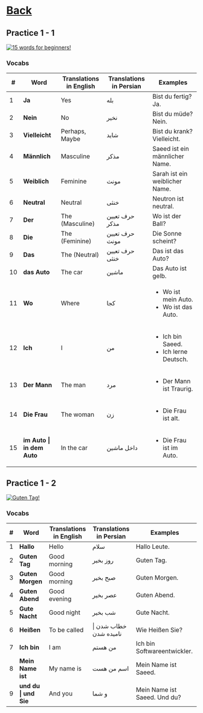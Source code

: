 # [Back](../a1/README.md)

## Practice 1 - 1

<a href="https://www.youtube.com/watch?v=gz9JbZcfnrk&list=PL5QyCnFPRx0GxaFjdAVkx7K9TfEklY4sg" target="_blank">
    <img src="http://i3.ytimg.com/vi/gz9JbZcfnrk/maxresdefault.jpg" 
    alt="15 words for beginners!"/></a>

### Vocabs
<table>
 <thead>
  <tr>
   <th>#</th>
   <th>Word</th>
   <th>Translations in English</th>
   <th>Translations in Persian</th>
   <th>Examples</th>
  </tr>
 </thead>
 <tbody>
  <tr>
   <td>1</td>
   <td><strong>Ja</strong></td>
   <td>Yes</td>
   <td>بله</td>
   <td>Bist du fertig? Ja.</td>
  </tr>
  <tr>
    <td>2</td>
    <td><strong>Nein</strong></td>
    <td>No</td>
    <td>نخیر</td>
    <td>Bist du müde? Nein.</td>
  </tr>
  <tr>
    <td>3</td>
    <td><strong>Vielleicht</strong></td>
    <td>Perhaps, Maybe</td>
    <td>شاید</td>
    <td>Bist du krank? Vielleicht.</td>
  </tr>
  <tr>
    <td>4</td>
    <td><strong>Männlich</strong></td>
    <td>Masculine</td>
    <td>مذکر</td>
    <td>Saeed ist ein männlicher Name.</td>
  </tr>
  <tr>
    <td>5</td>
    <td><strong>Weiblich</strong></td>
    <td>Feminine</td>
    <td>مونث</td>
    <td>Sarah ist ein weiblicher Name.</td>
  </tr>
  <tr>
    <td>6</td>
    <td><strong>Neutral</strong></td>
    <td>Neutral</td>
    <td>خنثی</td>
    <td>Neutron ist neutral.</td>
  </tr>
  <tr>
    <td>7</td>
    <td><strong>Der</strong></td>
    <td>The (Masculine)</td>
    <td>حرف تعیین مذکر</td>
    <td>Wo ist der Ball?</td>
  </tr>
  <tr>
    <td>8</td>
    <td><strong>Die</strong></td>
    <td>The (Feminine)</td>
    <td>حرف تعیین مونث</td>
    <td>Die Sonne scheint?</td>
  </tr>
  <tr>
    <td>9</td>
    <td><strong>Das</strong></td>
    <td>The (Neutral)</td>
    <td>حرف تعیین خنثی</td>
    <td>Das ist das Auto?</td>
  </tr>
  <tr>
    <td>10</td>
    <td><strong>das Auto</strong></td>
    <td>The car</td>
    <td>ماشین</td>
    <td>Das Auto ist gelb.</td>
  </tr>
  <tr>
    <td>11</td>
    <td><strong>Wo</strong></td>
    <td>Where</td>
    <td>کجا</td>
    <td>
     <ul>
      <li>Wo ist mein Auto.</li> 
      <li>Wo ist das Auto.</li>
    </ul>
    </td>
  </tr>
  <tr>
    <td>12</td>
    <td><strong>Ich</strong></td>
    <td>I</td>
    <td>من</td>
    <td>
     <ul>
      <li>Ich bin Saeed.</li> 
      <li>Ich lerne Deutsch.</li> 
    </ul>
    </td>
  </tr>
  <tr>
    <td>13</td>
    <td><strong>Der Mann</strong></td>
    <td>The man</td>
    <td>مرد</td>
    <td>
     <ul>
      <li>Der Mann ist Traurig.</li>  
    </ul>
    </td>
  </tr>
  <tr>
    <td>14</td>
    <td><strong>Die Frau</strong></td>
    <td>The woman</td>
    <td>زن</td>
    <td>
     <ul>
      <li>Die Frau ist alt.</li>  
    </ul>
    </td>
  </tr>
  <tr>
    <td>15</td>
    <td><strong>im Auto | in dem Auto</strong></td>
    <td>In the car</td>
    <td>داخل ماشین</td>
    <td>
     <ul>
      <li>Die Frau ist im Auto.</li>  
    </ul>
    </td>
  </tr>
  
 </tbody>
</table>

## Practice 1 - 2

<a href="https://www.youtube.com/watch?v=MgenU0GTz4g&list=PL5QyCnFPRx0GxaFjdAVkx7K9TfEklY4sg&index=2" target="_blank">
    <img src="http://i3.ytimg.com/vi/MgenU0GTz4g/maxresdefault.jpg" 
    alt="Guten Tag!"/></a>

### Vocabs
<table>
 <thead>
  <tr>
   <th>#</th>
   <th>Word</th>
   <th>Translations in English</th>
   <th>Translations in Persian</th>
   <th>Examples</th>
  </tr>
 </thead>
 <tbody>
  <tr>
   <td>1</td>
   <td><strong>Hallo</strong></td>
   <td>Hello</td>
   <td>سلام</td>
   <td>Hallo Leute.</td>
  </tr>
  <tr>
   <td>2</td>
   <td><strong>Guten Tag</strong></td>
   <td>Good morning</td>
   <td>روز بخیر</td>
   <td>Guten Tag.</td>
  </tr>
  <tr>
   <td>3</td>
   <td><strong>Guten Morgen</strong></td>
   <td>Good morning</td>
   <td>صبح بخیر</td>
   <td>Guten Morgen.</td>
  </tr>
  <tr>
   <td>4</td>
   <td><strong>Guten Abend</strong></td>
   <td>Good evening</td>
   <td>عصر بخیر</td>
   <td>Guten Abend.</td>
  </tr>
  <tr>
   <td>5</td>
   <td><strong>Gute Nacht</strong></td>
   <td>Good night</td>
   <td>شب بخیر</td>
   <td>Gute Nacht.</td>
  </tr>
  <tr>
   <td>6</td>
   <td><strong>Heißen</strong></td>
   <td>To be called</td>
   <td>خطاب شدن | نامیده شدن</td>
   <td>Wie Heißen Sie?</td>
  </tr>
  <tr>
   <td>7</td>
   <td><strong>Ich bin</strong></td>
   <td>I am</td>
   <td>من هستم</td>
   <td>Ich bin Softwareentwickler.</td>
  </tr>
  <tr>
   <td>8</td>
   <td><strong>Mein Name ist</strong></td>
   <td>My name is</td>
   <td>اسم من هست</td>
   <td>Mein Name ist Saeed.</td>
  </tr>
  <tr>
   <td>9</td>
   <td><strong>und du | und Sie</strong></td>
   <td>And you</td>
   <td>و شما</td>
   <td>Mein Name ist Saeed. Und du?</td>
  </tr>
    
 </tbody>
</table>
